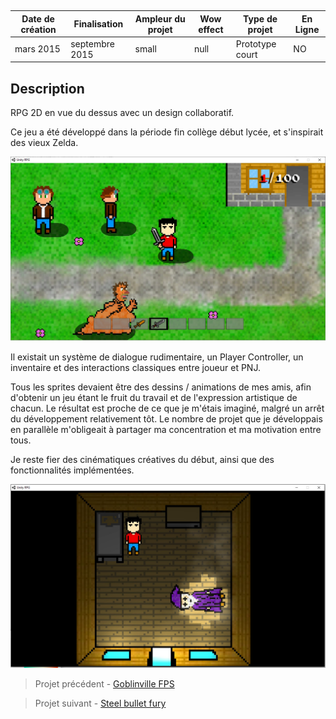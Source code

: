 <autotab></br><table><thead><tr><th>Date de création</th><th>Finalisation</th><th>Ampleur du projet</th><th>Wow effect</th><th>Type de projet </th><th>En Ligne</th></tr></thead><tbody><tr>
        <td>mars 2015</td>
        <td>septembre 2015</td>
        <td>small</td><td>null</td>
        <td>Prototype court</td><td>NO</td>
        </tr></tbody></table></autotab>

## Description

RPG 2D en vue du dessus avec un design collaboratif.

Ce jeu a été développé dans la période fin collège début lycée, et s'inspirait des vieux Zelda.

![](./medias/img1.jpg)

Il existait un système de dialogue rudimentaire, un Player Controller, un inventaire et des interactions classiques entre joueur et PNJ.

Tous les sprites devaient être des dessins / animations de mes amis, afin d'obtenir un jeu étant le fruit du travail et de l'expression artistique de chacun. Le résultat est proche de ce que je m'étais imaginé, malgré un arrêt du développement relativement tôt. Le nombre de projet que je développais en parallèle m'obligeait à partager ma concentration et ma motivation entre tous.

Je reste fier des cinématiques créatives du début, ainsi que des fonctionnalités implémentées.

![](./medias/img2.jpg)


<nextprojects>

> Projet précédent -  [Goblinville FPS](/Jub_Biography/projects/Unity/Goblinville)

> Projet suivant -  [Steel bullet fury](/Jub_Biography/projects/Unity/SteelBulletFury)

</nextprojects>